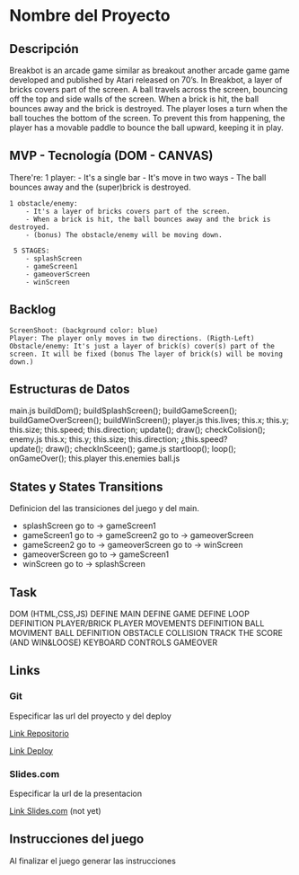 # Nombre del Proyecto

## Descripción

Breakbot is an arcade game similar as breakout another arcade game game developed and published by Atari released on 70’s.
In Breakbot, a layer of bricks covers part of the screen. A ball travels across the screen, bouncing off the top and side walls of the screen. When a brick is hit, the ball bounces away and the brick is destroyed. The player loses a turn when the ball touches the bottom of the screen. To prevent this from happening, the player has a movable paddle to bounce the ball upward, keeping it in play.


## MVP - Tecnología (DOM - CANVAS)

There're:
    1 player:
        - It's a single bar
        - It's move in two ways
        - The ball bounces away and the (super)brick is destroyed.

    1 obstacle/enemy:
        - It's a layer of bricks covers part of the screen.
        - When a brick is hit, the ball bounces away and the brick is destroyed.
        - (bonus) The obstacle/enemy will be moving down.
     
     5 STAGES:
        - splashScreen
        - gameScreen1
        - gameoverScreen 
        - winScreen 


## Backlog
    ScreenShoot: (background color: blue)
    Player: The player only moves in two directions. (Rigth-Left)
    Obstacle/enemy: It's just a layer of brick(s) cover(s) part of the screen. It will be fixed (bonus The layer of brick(s) will be moving down.)

## Estructuras de Datos

main.js
    buildDom();
     buildSplashScreen();
     buildGameScreen();
     buildGameOverScreen();
     buildWinScreen();
player.js
    this.lives;
    this.x;
    this.y;
    this.size;
    this.speed;
    this.direction;
    update();
    draw();
    checkColision();
enemy.js
    this.x;
    this.y;
    this.size;
    this.direction;
    ¿this.speed?  
    update();
    draw();
    checkInSceen();
game.js
    startloop();
    loop();
    onGameOver();
    this.player
    this.enemies
ball.js


## States y States Transitions

Definicion del las transiciones del juego y del main.

- splashScreen
     go to -> gameScreen1
- gameScreen1
    go to -> gameScreen2
    go to -> gameoverScreen
- gameScreen2
    go to -> gameoverScreen
    go to -> winScreen
- gameoverScreen 
    go to -> gameScreen1
- winScreen 
    go to -> splashScreen



## Task

DOM (HTML,CSS,JS)
DEFINE MAIN
DEFINE GAME
DEFINE LOOP
DEFINITION PLAYER/BRICK
PLAYER MOVEMENTS
DEFINITION BALL
MOVIMENT BALL
DEFINITION OBSTACLE
COLLISION
TRACK THE SCORE (AND WIN&LOOSE)
KEYBOARD CONTROLS
GAMEOVER



## Links



### Git

Especificar las url del proyecto y del deploy

[Link Repositorio](https://github.com/josepeduard/Ironhack-Module1-GameProject-Breakbot)

[Link Deploy](http://github.com)

### Slides.com

Especificar la url de la presentacion

[Link Slides.com](http://slides.com) (not yet)

## Instrucciones del juego 

Al finalizar el juego generar las instrucciones




